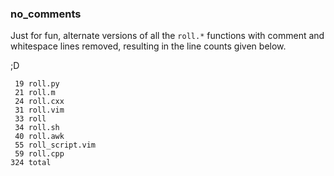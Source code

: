 ### no\_comments

Just for fun, alternate versions of all the `roll.*` functions with comment and whitespace lines removed, resulting in the line counts given below.

;D

     19 roll.py
     21 roll.m
     24 roll.cxx
     31 roll.vim
     33 roll
     34 roll.sh
     40 roll.awk
     55 roll_script.vim
     59 roll.cpp
    324 total

